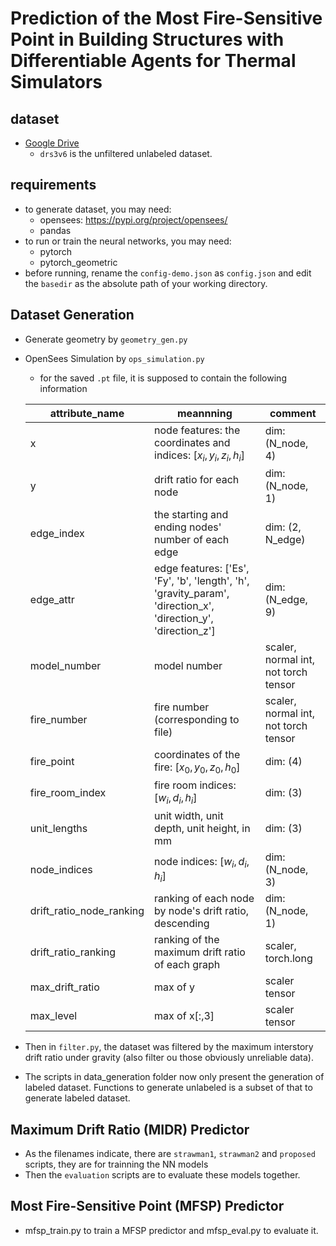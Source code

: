 # Prediction of the Most Fire-Sensitive Point in Building Structures with Differentiable Agents for Thermal Simulators


## dataset
- [Google Drive](https://drive.google.com/drive/folders/1YU_oDelIoU-TRzj0TNDdZUvULSFNzlS7 )
    - `drs3v6` is the unfiltered unlabeled dataset.

## requirements
- to generate dataset, you may need:
    - opensees: https://pypi.org/project/opensees/
    - pandas
- to run or train the neural networks, you may need:
    - pytorch
    - pytorch_geometric
- before running, rename the `config-demo.json` as `config.json` and edit the `basedir` as the absolute path of your working directory.


## Dataset Generation
- Generate geometry by `geometry_gen.py`
- OpenSees Simulation by `ops_simulation.py`
    - for the saved `.pt` file, it is supposed to contain the following information

    | attribute_name | meannning | comment |
    | --- | --- | --- |
    | x | node features: the coordinates and indices: $[x_i, y_i, z_i, h_i]$ | dim: (N_node, 4) |
    | y | drift ratio for each node | dim: (N_node, 1) |
    | edge_index | the starting and ending nodes' number of each edge | dim: (2, N_edge) |
    | edge_attr | edge features: ['Es', 'Fy', 'b', 'length', 'h', 'gravity_param', 'direction_x', 'direction_y', 'direction_z']| dim: (N_edge, 9) |
    | model_number | model number | scaler, normal int, not torch tensor |
    | fire_number | fire number (corresponding to file) | scaler, normal int, not torch tensor | 
    | fire_point | coordinates of the fire: $[x_0, y_0, z_0, h_0]$ | dim: (4)  |
    | fire_room_index | fire room indices: $[w_i, d_i, h_i]$ | dim: (3) |
    | unit_lengths | unit width, unit depth, unit height, in mm | dim: (3) |
    | node_indices | node indices: $[w_i, d_i, h_i]$ | dim: (N_node, 3) |
    | drift_ratio_node_ranking | ranking of each node by node's drift ratio, descending | dim: (N_node, 1) |
    | drift_ratio_ranking | ranking of the maximum drift ratio of each graph | scaler, torch.long |
    | max_drift_ratio | max of y | scaler tensor |
    | max_level | max of x[:,3] | scaler tensor |

- Then in `filter.py`, the dataset was filtered by the maximum interstory drift ratio under gravity (also filter ou those obviously unreliable data).

- The scripts in data_generation folder now only present the generation of labeled dataset. Functions to generate unlabeled is a subset of that to generate labeled dataset. 


## Maximum Drift Ratio (MIDR) Predictor
- As the filenames indicate, there are `strawman1`, `strawman2` and `proposed` scripts, they are for trainning the NN models
- Then the `evaluation` scripts are to evaluate these models together.

## Most Fire-Sensitive Point (MFSP) Predictor
- mfsp_train.py to train a MFSP predictor and mfsp_eval.py to evaluate it.